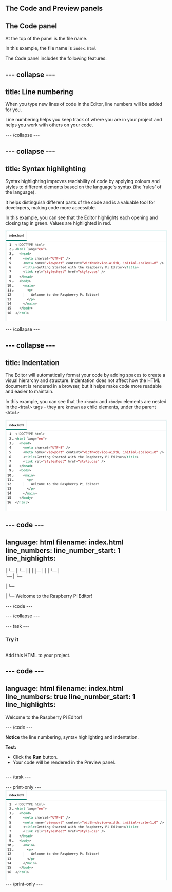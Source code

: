 ## The Code and Preview panels

## The Code panel

At the top of the panel is the file name. 

In this example, the file name is `index.html`

The Code panel includes the following features: 

--- collapse ---
---
title: Line numbering
---

When you type new lines of code in the Editor, line numbers will be added for you. 

Line numbering helps you keep track of where you are in your project and helps you work with others on your code.

--- /collapse ---

--- collapse ---
---
title: Syntax highlighting
---

Syntax highlighting improves readability of code by applying colours and styles to different elements based on the language's syntax (the 'rules' of the language). 

It helps distinguish different parts of the code and is a valuable tool for developers, making code more accessible.

In this example, you can see that the Editor highlights each opening and closing tag in green. Values are highlighted in red.

![HTML code in the Editor](images/index_code.png)

--- /collapse ---

--- collapse ---
---
title: Indentation
---

The Editor will automatically format your code by adding spaces to create a visual hierarchy and structure. Indentation does not affect how the HTML document is rendered in a browser, but it helps make code more readable and easier to maintain.

In this example, you can see that the `<head>` and `<body>` elements are nested in the `<html>` tags - they are known as child elements, under the parent `<html>`

![HTML code in the Editor](images/index_code.png)

--- code ---
---
language: html
filename: index.html
line_numbers: 
line_number_start: 1
line_highlights:
---

<!DOCTYPE html>
|
└─ <html lang="en">
   |
   └─ <head>
   |  |
   |  ├─ <meta charset="UTF-8" />
   |  |
   |  └─ <meta name="viewport" content="width=device-width, initial-scale=1.0" />
   |  
   └─ <body>
      |
      └─ <main>
         |
         └─ <p>
            |
            └─ Welcome to the Raspberry Pi Editor!

--- /code ---

--- /collapse ---

--- task ---

### Try it
<div style="display: flex; flex-wrap: wrap">
<div style="flex-basis: 175px; flex-grow: 1">  

Add this HTML to your project.

--- code ---
---
language: html
filename: index.html
line_numbers: true
line_number_start: 1
line_highlights:
---

<!DOCTYPE html>
<html lang="en">
  <head>
    <meta charset="UTF-8" />
    <meta name="viewport" content="width=device-width, initial-scale=1.0" />
    <title>Getting Started with the Raspberry Pi Editor</title>
    <link rel="stylesheet" href="style.css" />
  </head>
  <body>
    <main>
      <p>
        Welcome to the Raspberry Pi Editor!
      </p>
    </main>
  </body>
</html>

--- /code ---

**Notice** the line numbering, syntax highlighting and indentation.

**Test:** 

+ Click the **Run** button.
+ Your code will be rendered in the Preview panel.

</div>
</div>

--- /task ---


--- print-only ---
![HTML code in the Code panel](images/index_code.png)
--- /print-only ---